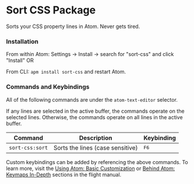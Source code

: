 # Sort CSS Package

Sorts your CSS property lines in Atom. Never gets tired.

### Installation

From within Atom: Settings -> Install -> search for "sort-css" and click "Install" OR

From CLI: `apm install sort-css` and restart Atom.

### Commands and Keybindings

All of the following commands are under the `atom-text-editor` selector.

If any lines are selected in the active buffer, the commands operate on the selected lines. Otherwise, the commands operate on all lines in the active buffer.

|Command|Description|Keybinding|
|-------|-----------|----------|
|`sort-css:sort`|Sorts the lines (case sensitive)|<kbd>F6</kbd>

Custom keybindings can be added by referencing the above commands.  To learn more, visit the [Using Atom: Basic Customization](http://flight-manual.atom.io/using-atom/sections/basic-customization/#customizing-keybindings) or [Behind Atom: Keymaps In-Depth](http://flight-manual.atom.io/behind-atom/sections/keymaps-in-depth) sections in the flight manual.
